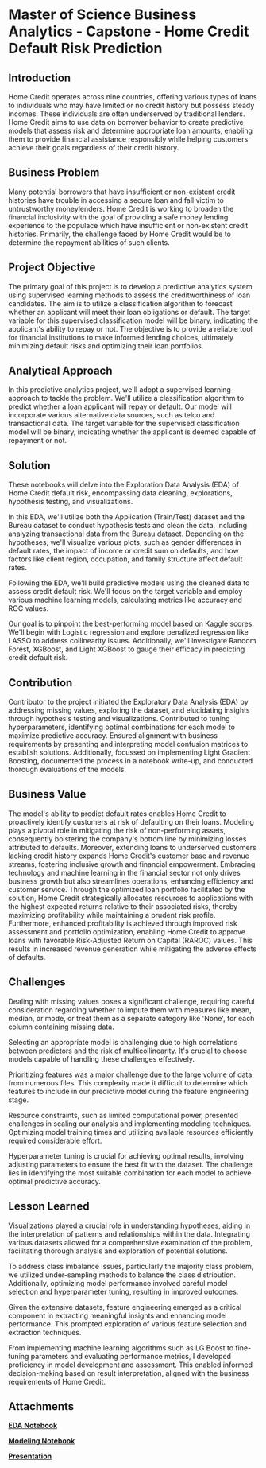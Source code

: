 # Master of Science Business Analytics - Capstone - Home Credit Default Risk Prediction

## Introduction
Home Credit operates across nine countries, offering various types of loans to individuals who may have limited or no credit history but possess steady incomes. These individuals are often underserved by traditional lenders. Home Credit aims to use data on borrower behavior to create predictive models that assess risk and determine appropriate loan amounts, enabling them to provide financial assistance responsibly while helping customers achieve their goals regardless of their credit history.

## Business Problem
Many potential borrowers that have insufficient or non-existent credit histories have trouble in accessing a secure loan and fall victim to untrustworthy moneylenders. Home Credit is working to broaden the financial inclusivity with the goal of providing a safe money lending experience to the populace which have insufficient or non-existent credit histories. Primarily, the challenge faced by Home Credit would be to determine the repayment abilities of such clients. 

## Project Objective
The primary goal of this project is to develop a predictive analytics system using supervised learning methods to assess the creditworthiness of loan candidates. The aim is to utilize a classification algorithm to forecast whether an applicant will meet their loan obligations or default. The target variable for this supervised classification model will be binary, indicating the applicant's ability to repay or not. The objective is to provide a reliable tool for financial institutions to make informed lending choices, ultimately minimizing default risks and optimizing their loan portfolios.

## Analytical Approach
In this predictive analytics project, we'll adopt a supervised learning approach to tackle the problem. We'll utilize a classification algorithm to predict whether a loan applicant will repay or default. Our model will incorporate various alternative data sources, such as telco and transactional data. The target variable for the supervised classification model will be binary, indicating whether the applicant is deemed capable of repayment or not.

## Solution
These notebooks will delve into the Exploration Data Analysis (EDA) of Home Credit default risk, encompassing data cleaning, explorations, hypothesis testing, and visualizations.

In this EDA, we'll utilize both the Application (Train/Test) dataset and the Bureau dataset to conduct hypothesis tests and clean the data, including analyzing transactional data from the Bureau dataset. Depending on the hypotheses, we'll visualize various plots, such as gender differences in default rates, the impact of income or credit sum on defaults, and how factors like client region, occupation, and family structure affect default rates.

Following the EDA, we'll build predictive models using the cleaned data to assess credit default risk. We'll focus on the target variable and employ various machine learning models, calculating metrics like accuracy and ROC values.

Our goal is to pinpoint the best-performing model based on Kaggle scores. We'll begin with Logistic regression and explore penalized regression like LASSO to address collinearity issues. Additionally, we'll investigate Random Forest, XGBoost, and Light XGBoost to gauge their efficacy in predicting credit default risk.

## Contribution
Contributor to the project initiated the Exploratory Data Analysis (EDA) by addressing missing values, exploring the dataset, and elucidating insights through hypothesis testing and visualizations. Contributed to tuning hyperparameters, identifying optimal combinations for each model to maximize predictive accuracy. Ensured alignment with business requirements by presenting and interpreting model confusion matrices to establish solutions. Additionally, focussed on implementing Light Gradient Boosting, documented the process in a notebook write-up, and conducted thorough evaluations of the models.

## Business Value
The model's ability to predict default rates enables Home Credit to proactively identify customers at risk of defaulting on their loans.
Modeling plays a pivotal role in mitigating the risk of non-performing assets, consequently bolstering the company's bottom line by minimizing losses attributed to defaults. Moreover, extending loans to underserved customers lacking credit history expands Home Credit's customer base and revenue streams, fostering inclusive growth and financial empowerment.
Embracing technology and machine learning in the financial sector not only drives business growth but also streamlines operations, enhancing efficiency and customer service. Through the optimized loan portfolio facilitated by the solution, Home Credit strategically allocates resources to applications with the highest expected returns relative to their associated risks, thereby maximizing profitability while maintaining a prudent risk profile.
Furthermore, enhanced profitability is achieved through improved risk assessment and portfolio optimization, enabling Home Credit to approve loans with favorable Risk-Adjusted Return on Capital (RAROC) values. This results in increased revenue generation while mitigating the adverse effects of defaults.

## Challenges
Dealing with missing values poses a significant challenge, requiring careful consideration regarding whether to impute them with measures like mean, median, or mode, or treat them as a separate category like 'None', for each column containing missing data.

Selecting an appropriate model is challenging due to high correlations between predictors and the risk of multicollinearity. It's crucial to choose models capable of handling these challenges effectively.

Prioritizing features was a major challenge due to the large volume of data from numerous files. This complexity made it difficult to determine which features to include in our predictive model during the feature engineering stage.

Resource constraints, such as limited computational power, presented challenges in scaling our analysis and implementing modeling techniques. Optimizing model training times and utilizing available resources efficiently required considerable effort.

Hyperparameter tuning is crucial for achieving optimal results, involving adjusting parameters to ensure the best fit with the dataset. The challenge lies in identifying the most suitable combination for each model to achieve optimal predictive accuracy.

## Lesson Learned
Visualizations played a crucial role in understanding hypotheses, aiding in the interpretation of patterns and relationships within the data. Integrating various datasets allowed for a comprehensive examination of the problem, facilitating thorough analysis and exploration of potential solutions.

To address class imbalance issues, particularly the majority class problem, we utilized under-sampling methods to balance the class distribution. Additionally, optimizing model performance involved careful model selection and hyperparameter tuning, resulting in improved outcomes.

Given the extensive datasets, feature engineering emerged as a critical component in extracting meaningful insights and enhancing model performance. This prompted exploration of various feature selection and extraction techniques.

From implementing machine learning algorithms such as LG Boost to fine-tuning parameters and evaluating performance metrics, I developed proficiency in model development and assessment. This enabled informed decision-making based on result interpretation, aligned with the business requirements of Home Credit.

## Attachments
**[EDA Notebook](https://github.com/Sarvii23/MSBA-Career-Capstone/blob/main/EDA_Capstone_MSBA.ipynb)**

**[Modeling Notebook](https://github.com/Sarvii23/MSBA-Career-Capstone/blob/main/Modelling_Capstone_MSBA.ipynb)**

**[Presentation](https://github.com/Sarvii23/MSBA-Career-Capstone/blob/main/Capstone%202024-%20Group%207%20.pptx)**
